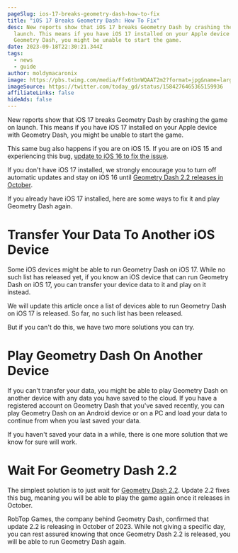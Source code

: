 ```yaml
---
pageSlug: ios-17-breaks-geometry-dash-how-to-fix
title: "iOS 17 Breaks Geometry Dash: How To Fix"
desc: New reports show that iOS 17 breaks Geometry Dash by crashing the game on
  launch. This means if you have iOS 17 installed on your Apple device with
  Geometry Dash, you might be unable to start the game.
date: 2023-09-18T22:30:21.344Z
tags:
  - news
  - guide
author: moldymacaronix
image: https://pbs.twimg.com/media/Ffx6tbnWQAAT2m2?format=jpg&name=large
imageSource: https://twitter.com/today_gd/status/1584276465365159936
affiliateLinks: false
hideAds: false
---
```

New reports show that iOS 17 breaks Geometry Dash by crashing the game on launch. This means if you have iOS 17 installed on your Apple device with Geometry Dash, you might be unable to start the game.

This same bug also happens if you are on iOS 15. If you are on iOS 15 and experiencing this bug, [update to iOS 16 to fix the issue](/posts/geometry-dash-how-to-fix-ios-crash-bug/).

If you don't have iOS 17 installed, we strongly encourage you to turn off automatic updates and stay on iOS 16 until [Geometry Dash 2.2 releases in October](/posts/final-geometry-dash-2-2-release-date-confirmed-by-robtop/).

If you already have iOS 17 installed, here are some ways to fix it and play Geometry Dash again.

# Transfer Your Data To Another iOS Device

Some iOS devices might be able to run Geometry Dash on iOS 17. While no such list has released yet, if you know an iOS device that can run Geometry Dash on iOS 17, you can transfer your device data to it and play on it instead.

We will update this article once a list of devices able to run Geometry Dash on iOS 17 is released. So far, no such list has been released.

But if you can't do this, we have two more solutions you can try.

# Play Geometry Dash On Another Device

If you can't transfer your data, you might be able to play Geometry Dash on another device with any data you have saved to the cloud. If you have a registered account on Geometry Dash that you've saved recently, you can play Geometry Dash on an Android device or on a PC and load your data to continue from when you last saved your data.

If you haven't saved your data in a while, there is one more solution that we know for sure will work.

# Wait For Geometry Dash 2.2

The simplest solution is to just wait for [Geometry Dash 2.2](/categories/2.2/). Update 2.2 fixes this bug, meaning you will be able to play the game again once it releases in October.

RobTop Games, the company behind Geometry Dash, confirmed that update 2.2 is releasing in October of 2023. While not giving a specific day, you can rest assured knowing that once Geometry Dash 2.2 is released, you will be able to run Geometry Dash again.